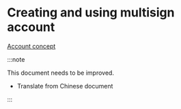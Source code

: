 # Creating and using multisign account


[Account concept](../../concepts/account)


:::note

This document needs to be improved.

* Translate from Chinese document

:::
